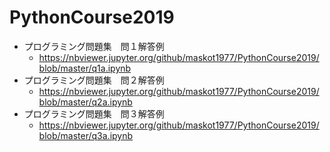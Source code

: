 # PythonCourse2019

* プログラミング問題集　問１解答例
    * https://nbviewer.jupyter.org/github/maskot1977/PythonCourse2019/blob/master/q1a.ipynb
* プログラミング問題集　問２解答例
    * https://nbviewer.jupyter.org/github/maskot1977/PythonCourse2019/blob/master/q2a.ipynb
* プログラミング問題集　問３解答例
    * https://nbviewer.jupyter.org/github/maskot1977/PythonCourse2019/blob/master/q3a.ipynb
